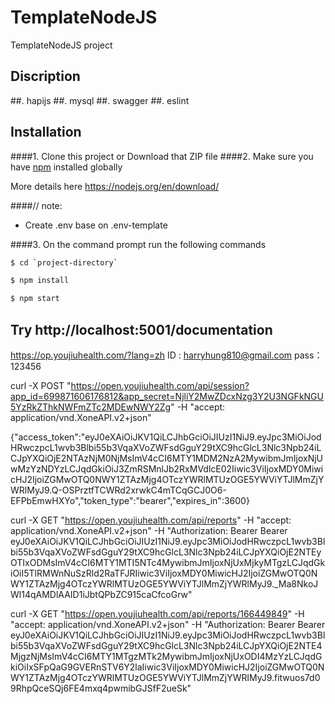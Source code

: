 # TemplateNodeJS

TemplateNodeJS project

## Discription

##. hapijs
##. mysql
##. swagger
##. eslint

## Installation

####1. Clone this project or Download that ZIP file
####2. Make sure you have [npm](https://www.npmjs.org/) installed globally

More details here
https://nodejs.org/en/download/

####// note:

-   Create .env base on .env-template

####3. On the command prompt run the following commands

```sh
$ cd `project-directory`
```

```sh
$ npm install
```

```sh
$ npm start
```

## Try http://localhost:5001/documentation

https://op.youjiuhealth.com/?lang=zh
ID : harryhung810@gmail.com
pass：123456

curl -X POST "https://open.youjiuhealth.com/api/session?app_id=699871606176812&app_secret=NjliY2MwZDcxNzg3Y2U3NGFkNGU5YzRkZThkNWFmZTc2MDEwNWY2Zg" -H "accept: application/vnd.XoneAPI.v2+json"

{"access_token":"eyJ0eXAiOiJKV1QiLCJhbGciOiJIUzI1NiJ9.eyJpc3MiOiJodHRwczpcL1wvb3Blbi55b3VqaXVoZWFsdGguY29tXC9hcGlcL3Nlc3Npb24iLCJpYXQiOjE2NTAzNjM0NjMsImV4cCI6MTY1MDM2NzA2MywibmJmIjoxNjUwMzYzNDYzLCJqdGkiOiJ3ZmRSMnlJb2RxMVdlcE02Iiwic3ViIjoxMDY0MiwicHJ2IjoiZGMwOTQ0NWY1ZTAzMjg4OTczYWRlMTUzOGE5YWViYTJlMmZjYWRlMyJ9.Q-OSPrztfTCWRd2xrwkC4mTCqGCJ0O6-EFPbEmwHXYo","token_type":"bearer","expires_in":3600}

curl -X GET "https://open.youjiuhealth.com/api/reports" -H "accept: application/vnd.XoneAPI.v2+json" -H "Authorization: Bearer Bearer eyJ0eXAiOiJKV1QiLCJhbGciOiJIUzI1NiJ9.eyJpc3MiOiJodHRwczpcL1wvb3Blbi55b3VqaXVoZWFsdGguY29tXC9hcGlcL3Nlc3Npb24iLCJpYXQiOjE2NTEyOTIxODMsImV4cCI6MTY1MTI5NTc4MywibmJmIjoxNjUxMjkyMTgzLCJqdGkiOiI5TlRMWnNuSzRld2RaTFJRIiwic3ViIjoxMDY0MiwicHJ2IjoiZGMwOTQ0NWY1ZTAzMjg4OTczYWRlMTUzOGE5YWViYTJlMmZjYWRlMyJ9.\_Ma8NkoJWl14qAMDlAAID1iJbtQPbZC915caCfcoGrw"

curl -X GET "https://open.youjiuhealth.com/api/reports/166449849" -H "accept: application/vnd.XoneAPI.v2+json" -H "Authorization: Bearer Bearer eyJ0eXAiOiJKV1QiLCJhbGciOiJIUzI1NiJ9.eyJpc3MiOiJodHRwczpcL1wvb3Blbi55b3VqaXVoZWFsdGguY29tXC9hcGlcL3Nlc3Npb24iLCJpYXQiOjE2NTE4MjgzNjMsImV4cCI6MTY1MTgzMTk2MywibmJmIjoxNjUxODI4MzYzLCJqdGkiOiIxSFpQaG9GVERnSTV6Y2laIiwic3ViIjoxMDY0MiwicHJ2IjoiZGMwOTQ0NWY1ZTAzMjg4OTczYWRlMTUzOGE5YWViYTJlMmZjYWRlMyJ9.fitwuos7d09RhpQceSQj6FE4mxq4pwmibGJSfF2ueSk"

<!-- note dung node 14.18.0 -->
